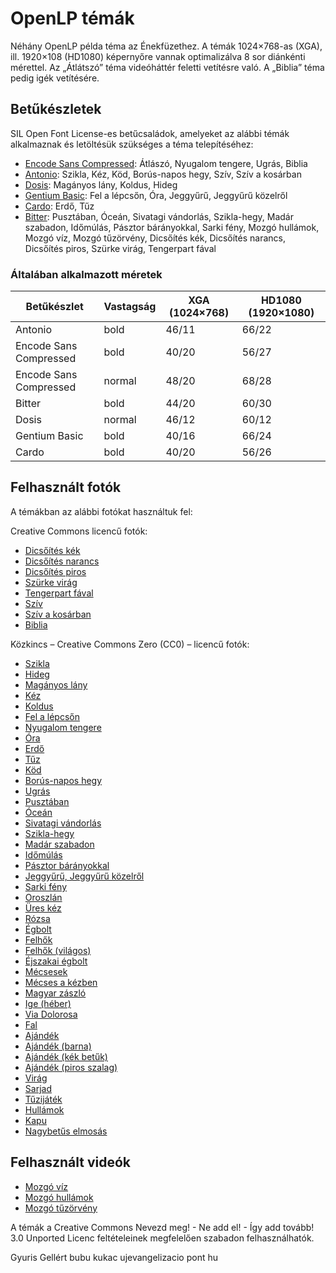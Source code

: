 # OpenLP témák

Néhány OpenLP példa téma az Énekfüzethez. A témák 1024×768-as (XGA), ill. 1920×108 (HD1080) képernyőre
vannak optimalizálva 8 sor diánkénti mérettel. Az „Átlátszó” téma videóháttér feletti vetítésre való.
A „Biblia” téma pedig igék vetítésére.

## Betűkészletek

SIL Open Font License-es betűcsaládok, amelyeket az alábbi témák alkalmaznak és letöltésük
szükséges a téma telepítéséhez:

- [Encode Sans Compressed](https://www.fontsquirrel.com/fonts/encode-sans): Átlászó, Nyugalom tengere, Ugrás, Biblia
- [Antonio](http:s//www.fontsquirrel.com/fonts/antonio): Szikla, Kéz, Köd, Borús-napos hegy, Szív, Szív a kosárban
- [Dosis](https://www.fontsquirrel.com/fonts/dosis): Magányos lány, Koldus, Hideg
- [Gentium Basic](https://www.fontsquirrel.com/fonts/Gentium-Basic): Fel a lépcsőn, Óra, Jeggyűrű, Jeggyűrű közelről
- [Cardo](https://www.fontsquirrel.com/fonts/Cardo): Erdő, Tűz
- [Bitter](https://www.fontsquirrel.com/fonts/bitter): Pusztában, Óceán, Sivatagi vándorlás, Szikla-hegy, Madár szabadon,
Időmúlás, Pásztor bárányokkal, Sarki fény, Mozgó hullámok, Mozgó víz, Mozgó tűzörvény, Dicsőítés kék, Dicsőítés narancs,
Dicsőítés piros, Szürke virág, Tengerpart fával

### Általában alkalmazott méretek

| Betűkészlet            | Vastagság | XGA (1024×768) | HD1080 (1920×1080) |
|------------------------|-----------|----------------|--------------------|
| Antonio                | bold      | 46/11          | 66/22              |
| Encode Sans Compressed | bold      | 40/20          | 56/27              |
| Encode Sans Compressed | normal    | 48/20          | 68/28              |
| Bitter                 | bold      | 44/20          | 60/30              |
| Dosis                  | normal    | 46/12          | 60/12              |
| Gentium Basic          | bold      | 40/16          | 66/24              |
| Cardo                  | bold      | 40/20          | 56/26              |

## Felhasznált fotók

A témákban az alábbi fotókat használtuk fel:

Creative Commons licencű fotók:

- [Dicsőítés kék](https://www.flickr.com/photos/adamrozanas/6951839511)
- [Dicsőítés narancs](https://www.flickr.com/photos/adamrozanas/6805747396)
- [Dicsőítés piros](https://www.flickr.com/photos/adamrozanas/6952725709)
- [Szürke virág](https://www.flickr.com/photos/chadbrooks/2119859385)
- [Tengerpart fával](https://www.flickr.com/photos/freefoto/7589947666)
- [Szív](https://www.flickr.com/photos/shellysblogger/4742831061)
- [Szív a kosárban](https://www.flickr.com/photos/marionzetta/5906153472)
- [Biblia](https://www.flickr.com/photos/sukisuki/3293817448)

Közkincs – Creative Commons Zero (CC0) – licencű fotók:

- [Szikla](https://www.pexels.com/photo/2440)
- [Hideg](https://www.pexels.com/photo/2385)
- [Magányos lány](https://www.pexels.com/photo/2369)
- [Kéz](https://www.pexels.com/photo/2296)
- [Koldus](https://www.pexels.com/photo/2128)
- [Fel a lépcsőn](https://www.pexels.com/photo/2031)
- [Nyugalom tengere](https://www.pexels.com/photo/2004)
- [Óra](https://www.pexels.com/photo/1778)
- [Erdő](https://www.pexels.com/photo/1767)
- [Tűz](https://www.pexels.com/photo/1749)
- [Köd](https://www.pexels.com/photo/1406)
- [Borús-napos hegy](https://unsplash.com/photos/c54ZhWDLEDo)
- [Ugrás](https://www.pexels.com/photo/6496)
- [Pusztában](https://unsplash.com/photos/3f4sQIums6k)
- [Óceán](https://www.pexels.com/photo/7321)
- [Sivatagi vándorlás](https://www.freepik.com/free-photo/tourists-climbing-up-sand-dunes-desert-with-blue-sky_10477458.htm)
- [Szikla-hegy](https://www.pexels.com/photo/6778)
- [Madár szabadon](https://www.pexels.com/photo/4708)
- [Időmúlás](https://unsplash.com/photos/55xd_uiUYEE)
- [Pásztor bárányokkal](https://unsplash.com/photos/vD3L-rN_qNw)
- [Jeggyűrű, Jeggyűrű közelről](https://www.pexels.com/photo/6165)
- [Sarki fény](https://unsplash.com/photos/ZSMgNjYrHRM)
- [Oroszlán](https://pixabay.com/photos/lion-king-face-head-lion-face-588144)
- [Üres kéz](https://www.pexels.com/photo/255527)
- [Rózsa](https://www.pexels.com/photo/1324995)
- [Égbolt](https://www.pexels.com/photo/1431822)
- [Felhők](https://www.pexels.com/photo/531972)
- [Felhők (világos)](https://www.pexels.com/photo/19670)
- [Éjszakai égbolt](https://www.pexels.com/photo/29435)
- [Mécsesek](https://www.pexels.com/photo/289756)
- [Mécses a kézben](https://www.pexels.com/photo/783200)
- [Magyar zászló](https://pixabay.com/images/id-2414351)
- [Ige (héber)](https://pixabay.com/images/id-1679750)
- [Via Dolorosa](https://pixabay.com/images/id-706563)
- [Fal](https://www.pexels.com/photo/220182)
- [Ajándék](https://www.pexels.com/photo/1303081)
- [Ajándék (barna)](https://pixabay.com/images/id-1835447)
- [Ajándék (kék betűk)](https://pixabay.com/images/id-1420830)
- [Ajándék (piros szalag)](https://pixabay.com/images/id-2527432)
- [Virág](https://www.pexels.com/photo/36764)
- [Sarjad](https://www.pexels.com/photo/401213)
- [Tűzijáték](https://www.pexels.com/photo/3867)
- [Hullámok](https://www.pexels.com/photo/189349)
- [Kapu](https://pixabay.com/images/id-4019633)
- [Nagybetűs elmosás](https://www.pexels.com/photo/220067)

## Felhasznált videók

- [Mozgó víz](https://www.pexels.com/hu-hu/video/tenger-viz-kek-ocean-7513671)
- [Mozgó hullámok](https://www.pexels.com/hu-hu/video/tenger-napnyugta-viz-kek-7385122)
- [Mozgó tűzörvény](https://www.pexels.com/hu-hu/video/piros-textura-absztrakt-tuzifa-2715412)

A témák a  Creative Commons Nevezd meg! - Ne add el! - Így add tovább! 3.0 Unported Licenc feltételeinek
megfelelően szabadon felhasználhatók.

Gyuris Gellért bubu kukac ujevangelizacio pont hu
